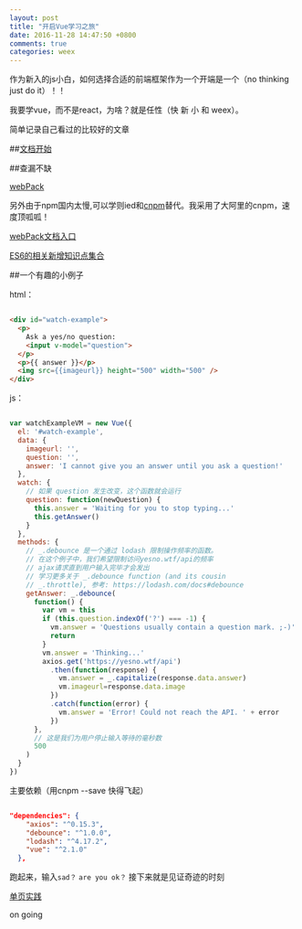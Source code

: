 ```yaml
---
layout: post
title: "开启Vue学习之旅"
date: 2016-11-28 14:47:50 +0800
comments: true
categories: weex
---
```


作为新入的js小白，如何选择合适的前端框架作为一个开端是一个（no thinking just do it）！！

我要学vue，而不是react，为啥？就是任性（快 新 小 和 weex）。

简单记录自己看过的比较好的文章

<!--more-->

##[文档开始](http://cn.vuejs.org/v2/guide/class-and-style.html)

##查漏不缺

[webPack](http://gold.xitu.io/entry/574fe7c579bc440052f6d805)

另外由于npm国内太慢,可以学则ied和[cnpm](https://npm.taobao.org/)替代。我采用了大阿里的cnpm，速度顶呱呱！

[webPack文档入口](https://webpack.js.org/get-started/)

[ES6的相关新增知识点集合](http://www.infoq.com/cn/es6-in-depth/)

##一个有趣的小例子

html：

```html

<div id="watch-example">
  <p>
    Ask a yes/no question:
    <input v-model="question">
  </p>
  <p>{{ answer }}</p>
  <img src={{imageurl}} height="500" width="500" />
</div>

```

js：

```javascript

var watchExampleVM = new Vue({
  el: '#watch-example',
  data: {
  	imageurl: '',
    question: '',
    answer: 'I cannot give you an answer until you ask a question!'
  },
  watch: {
    // 如果 question 发生改变，这个函数就会运行
    question: function(newQuestion) {
      this.answer = 'Waiting for you to stop typing...'
      this.getAnswer()
    }
  },
  methods: {
    // _.debounce 是一个通过 lodash 限制操作频率的函数。
    // 在这个例子中，我们希望限制访问yesno.wtf/api的频率
    // ajax请求直到用户输入完毕才会发出
    // 学习更多关于 _.debounce function (and its cousin
    // _.throttle), 参考: https://lodash.com/docs#debounce
    getAnswer: _.debounce(
      function() {
        var vm = this
        if (this.question.indexOf('?') === -1) {
          vm.answer = 'Questions usually contain a question mark. ;-)'
          return
        }
        vm.answer = 'Thinking...'
        axios.get('https://yesno.wtf/api')
          .then(function(response) {
            vm.answer = _.capitalize(response.data.answer)
            vm.imageurl=response.data.image
          })
          .catch(function(error) {
            vm.answer = 'Error! Could not reach the API. ' + error
          })
      },
      // 这是我们为用户停止输入等待的毫秒数
      500
    )
  }
})


```

主要依赖（用cnpm  --save  快得飞起）

```json

"dependencies": {
    "axios": "^0.15.3",
    "debounce": "^1.0.0",
    "lodash": "^4.17.2",
    "vue": "^2.1.0"
  },


```

跑起来，输入```sad？```  ```are you ok？```  接下来就是见证奇迹的时刻

[单页实践](http://gold.xitu.io/post/583d1fe00ce463006baca2fa)



on going
